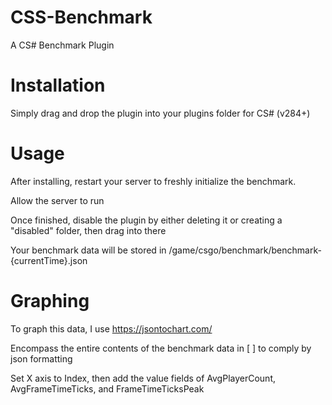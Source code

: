 # CSS-Benchmark
 A CS# Benchmark Plugin

# Installation
 Simply drag and drop the plugin into your plugins folder for CS# (v284+)

# Usage
 After installing, restart your server to freshly initialize the benchmark.
 
 Allow the server to run
 
 Once finished, disable the plugin by either deleting it or creating a "disabled" folder, then drag into there
 
 Your benchmark data will be stored in /game/csgo/benchmark/benchmark-{currentTime}.json

# Graphing
 To graph this data, I use https://jsontochart.com/
 
 Encompass the entire contents of the benchmark data in [ ] to comply by json formatting
 
 Set X axis to Index, then add the value fields of AvgPlayerCount, AvgFrameTimeTicks, and FrameTimeTicksPeak
